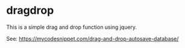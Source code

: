 # dragdrop

This is a simple drag and drop function using jquery. 

See: https://mycodesnippet.com/drag-and-drop-autosave-database/
